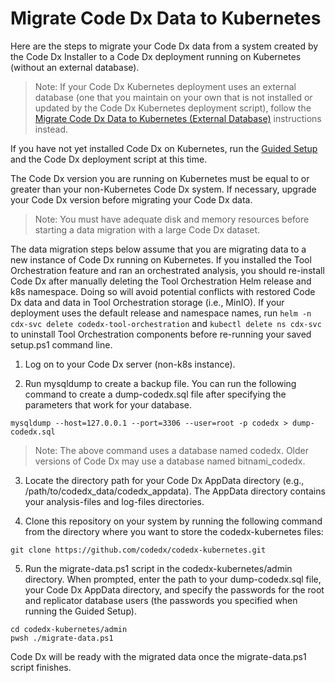 # Migrate Code Dx Data to Kubernetes

Here are the steps to migrate your Code Dx data from a system created by the Code Dx Installer to a Code Dx deployment running on Kubernetes (without an external database).

>Note: If your Code Dx Kubernetes deployment uses an external database (one that you maintain on your own that is not installed or updated by the Code Dx Kubernetes deployment script), follow the [Migrate Code Dx Data to Kubernetes (External Database)](migrate-data-external-db.md) instructions instead.

If you have not yet installed Code Dx on Kubernetes, run the [Guided Setup](https://github.com/codedx/codedx-kubernetes#deploy-code-dx-on-kubernetes) and the Code Dx deployment script at this time.

The Code Dx version you are running on Kubernetes must be equal to or greater than your non-Kubernetes Code Dx system. If necessary, upgrade your Code Dx version before migrating your Code Dx data.

>Note: You must have adequate disk and memory resources before starting a data migration with a large Code Dx dataset.

The data migration steps below assume that you are migrating data to a new instance of Code Dx running on Kubernetes. If you installed the Tool Orchestration feature and ran an orchestrated analysis, you should re-install Code Dx after manually deleting the Tool Orchestration Helm release and k8s namespace. Doing so will avoid potential conflicts with restored Code Dx data and data in Tool Orchestration storage (i.e., MinIO). If your deployment uses the default release and namespace names, run `helm -n cdx-svc delete codedx-tool-orchestration` and `kubectl delete ns cdx-svc` to uninstall Tool Orchestration components before re-running your saved setup.ps1 command line.

1) Log on to your Code Dx server (non-k8s instance).

2) Run mysqldump to create a backup file. You can run the following command to create a dump-codedx.sql file after specifying the parameters that work for your database.

```
mysqldump --host=127.0.0.1 --port=3306 --user=root -p codedx > dump-codedx.sql
```

>Note: The above command uses a database named codedx. Older versions of Code Dx may use a database named bitnami_codedx.

3) Locate the directory path for your Code Dx AppData directory (e.g., /path/to/codedx_data/codedx_appdata). The AppData directory contains your analysis-files and log-files directories.

4) Clone this repository on your system by running the following command from the directory where you want to store the codedx-kubernetes files:

```
git clone https://github.com/codedx/codedx-kubernetes.git
```

5) Run the migrate-data.ps1 script in the codedx-kubernetes/admin directory. When prompted, enter the path to your dump-codedx.sql file, your Code Dx AppData directory, and specify the passwords for the root and replicator database users (the passwords you specified when running the Guided Setup).

```
cd codedx-kubernetes/admin
pwsh ./migrate-data.ps1
```

Code Dx will be ready with the migrated data once the migrate-data.ps1 script finishes.

